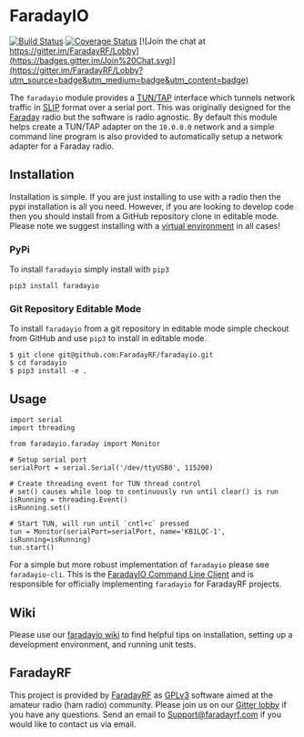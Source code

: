 # FaradayIO
[![Build Status](https://travis-ci.org/FaradayRF/faradayio.svg?branch=master)](https://travis-ci.org/FaradayRF/faradayio)
[![Coverage Status](https://coveralls.io/repos/github/FaradayRF/faradayio/badge.svg?branch=master)](https://coveralls.io/github/FaradayRF/faradayio?branch=master)
[![Join the chat at https://gitter.im/FaradayRF/Lobby](https://badges.gitter.im/Join%20Chat.svg)](https://gitter.im/FaradayRF/Lobby?utm_source=badge&utm_medium=badge&utm_content=badge)

The `faradayio` module provides a [TUN/TAP](https://en.wikipedia.org/wiki/TUN/TAP) interface which tunnels network traffic in [SLIP](https://en.wikipedia.org/wiki/Serial_Line_Internet_Protocol) format over a serial port. This was originally designed for the [Faraday](https://faradayrf.com/faraday/) radio but the software is radio agnostic. By default this module helps create a TUN/TAP adapter on the `10.0.0.0` network and a simple command line program is also provided to automatically setup a network adapter for a Faraday radio.

## Installation
Installation is simple. If you are just installing to use with a radio then the pypi installation is all you need. However, if you are looking to develop code then you should install from a GitHub repository clone in editable mode. Please note we suggest installing with a [virtual environment](https://github.com/FaradayRF/faradayio/wiki/Working-With-Python3-Virtual-Environments) in all cases!
### PyPi
To install `faradayio` simply install with `pip3`
```
pip3 install faradayio
```
### Git Repository Editable Mode
To install `faradayio` from a git repository in editable mode simple checkout from GitHub and use `pip3` to install in editable mode.

```
$ git clone git@github.com:FaradayRF/faradayio.git
$ cd faradayio
$ pip3 install -e .
```

## Usage
```
import serial
import threading

from faradayio.faraday import Monitor

# Setup serial port
serialPort = serial.Serial('/dev/ttyUSB0', 115200)

# Create threading event for TUN thread control
# set() causes while loop to continuously run until clear() is run
isRunning = threading.Event()
isRunning.set()

# Start TUN, will run until `cntl+c` pressed
tun = Monitor(serialPort=serialPort, name='KB1LQC-1', isRunning=isRunning)
tun.start()
```

For a simple but more robust implementation of `faradayio` please see `faradayio-cli`. This is the [FaradayIO Command Line Client](https://github.com/FaradayRF/faradayio-cli) and is responsible for officially implementing `faradayio` for FaradayRF projects.

## Wiki
Please use our [faradayio wiki](https://github.com/FaradayRF/faradayio/wiki) to find helpful tips on installation, setting up a development environment, and running unit tests.

## FaradayRF
This project is provided by [FaradayRF](https://www.faradayrf.com) as [GPLv3](https://github.com/FaradayRF/faradayio/blob/master/LICENSE) software aimed at the amateur radio (ham radio) community. Please join us on our [Gitter lobby](https://gitter.im/FaradayRF/Lobby) if you have any questions. Send an email to [Support@faradayrf.com](Support@faradayrf.com) if you would like to contact us via email.
